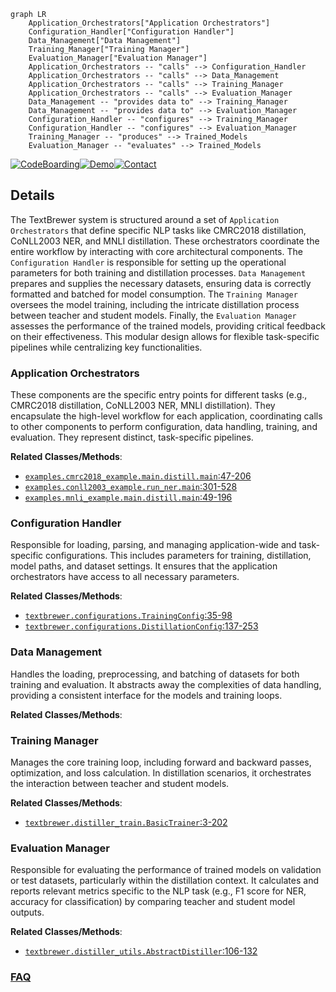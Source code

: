 ```mermaid
graph LR
    Application_Orchestrators["Application Orchestrators"]
    Configuration_Handler["Configuration Handler"]
    Data_Management["Data Management"]
    Training_Manager["Training Manager"]
    Evaluation_Manager["Evaluation Manager"]
    Application_Orchestrators -- "calls" --> Configuration_Handler
    Application_Orchestrators -- "calls" --> Data_Management
    Application_Orchestrators -- "calls" --> Training_Manager
    Application_Orchestrators -- "calls" --> Evaluation_Manager
    Data_Management -- "provides data to" --> Training_Manager
    Data_Management -- "provides data to" --> Evaluation_Manager
    Configuration_Handler -- "configures" --> Training_Manager
    Configuration_Handler -- "configures" --> Evaluation_Manager
    Training_Manager -- "produces" --> Trained_Models
    Evaluation_Manager -- "evaluates" --> Trained_Models
```

[![CodeBoarding](https://img.shields.io/badge/Generated%20by-CodeBoarding-9cf?style=flat-square)](https://github.com/CodeBoarding/GeneratedOnBoardings)[![Demo](https://img.shields.io/badge/Try%20our-Demo-blue?style=flat-square)](https://www.codeboarding.org/demo)[![Contact](https://img.shields.io/badge/Contact%20us%20-%20contact@codeboarding.org-lightgrey?style=flat-square)](mailto:contact@codeboarding.org)

## Details

The TextBrewer system is structured around a set of `Application Orchestrators` that define specific NLP tasks like CMRC2018 distillation, CoNLL2003 NER, and MNLI distillation. These orchestrators coordinate the entire workflow by interacting with core architectural components. The `Configuration Handler` is responsible for setting up the operational parameters for both training and distillation processes. `Data Management` prepares and supplies the necessary datasets, ensuring data is correctly formatted and batched for model consumption. The `Training Manager` oversees the model training, including the intricate distillation process between teacher and student models. Finally, the `Evaluation Manager` assesses the performance of the trained models, providing critical feedback on their effectiveness. This modular design allows for flexible task-specific pipelines while centralizing key functionalities.

### Application Orchestrators
These components are the specific entry points for different tasks (e.g., CMRC2018 distillation, CoNLL2003 NER, MNLI distillation). They encapsulate the high-level workflow for each application, coordinating calls to other components to perform configuration, data handling, training, and evaluation. They represent distinct, task-specific pipelines.


**Related Classes/Methods**:

- <a href="https://github.com/airaria/TextBrewer/blob/master/examples/cmrc2018_example/main.distill.py#L47-L206" target="_blank" rel="noopener noreferrer">`examples.cmrc2018_example.main.distill.main`:47-206</a>
- <a href="https://github.com/airaria/TextBrewer/blob/master/examples/conll2003_example/run_ner.py#L301-L528" target="_blank" rel="noopener noreferrer">`examples.conll2003_example.run_ner.main`:301-528</a>
- <a href="https://github.com/airaria/TextBrewer/blob/master/examples/mnli_example/main.distill.py#L49-L196" target="_blank" rel="noopener noreferrer">`examples.mnli_example.main.distill.main`:49-196</a>


### Configuration Handler
Responsible for loading, parsing, and managing application-wide and task-specific configurations. This includes parameters for training, distillation, model paths, and dataset settings. It ensures that the application orchestrators have access to all necessary parameters.


**Related Classes/Methods**:

- <a href="https://github.com/airaria/TextBrewer/blob/master/src/textbrewer/configurations.py#L35-L98" target="_blank" rel="noopener noreferrer">`textbrewer.configurations.TrainingConfig`:35-98</a>
- <a href="https://github.com/airaria/TextBrewer/blob/master/src/textbrewer/configurations.py#L137-L253" target="_blank" rel="noopener noreferrer">`textbrewer.configurations.DistillationConfig`:137-253</a>


### Data Management
Handles the loading, preprocessing, and batching of datasets for both training and evaluation. It abstracts away the complexities of data handling, providing a consistent interface for the models and training loops.


**Related Classes/Methods**:



### Training Manager
Manages the core training loop, including forward and backward passes, optimization, and loss calculation. In distillation scenarios, it orchestrates the interaction between teacher and student models.


**Related Classes/Methods**:

- <a href="https://github.com/airaria/TextBrewer/blob/master/src/textbrewer/distiller_train.py#L3-L202" target="_blank" rel="noopener noreferrer">`textbrewer.distiller_train.BasicTrainer`:3-202</a>


### Evaluation Manager
Responsible for evaluating the performance of trained models on validation or test datasets, particularly within the distillation context. It calculates and reports relevant metrics specific to the NLP task (e.g., F1 score for NER, accuracy for classification) by comparing teacher and student model outputs.


**Related Classes/Methods**:

- <a href="https://github.com/airaria/TextBrewer/blob/master/src/textbrewer/distiller_utils.py#L106-L132" target="_blank" rel="noopener noreferrer">`textbrewer.distiller_utils.AbstractDistiller`:106-132</a>




### [FAQ](https://github.com/CodeBoarding/GeneratedOnBoardings/tree/main?tab=readme-ov-file#faq)